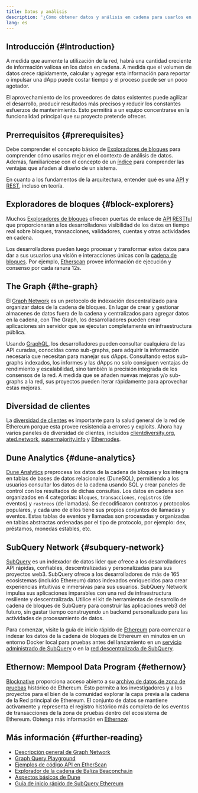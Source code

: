 ```yaml
---
title: Datos y análisis
description: '¿Cómo obtener datos y análisis en cadena para usarlos en tus dapps?'
lang: es
---
```


## Introducción {#Introduction}

A medida que aumente la utilización de la red, habrá una cantidad creciente de información valiosa en los datos en cadena. A medida que el volumen de datos crece rápidamente, calcular y agregar esta información para reportar o impulsar una dApp puede costar tiempo y el proceso puede ser un poco agotador.

El aprovechamiento de los proveedores de datos existentes puede agilizar el desarrollo, producir resultados más precisos y reducir los constantes esfuerzos de mantenimiento. Esto permitirá a un equipo concentrarse en la funcionalidad principal que su proyecto pretende ofrecer.

## Prerrequisitos {#prerequisites}

Debe comprender el concepto básico de [Exploradores de bloques](/developers/docs/data-and-analytics/block-explorers/) para comprender cómo usarlos mejor en el contexto de análisis de datos. Además, familiarícese con el concepto de un [índice](/glossary/#index) para comprender las ventajas que añaden al diseño de un sistema.

En cuanto a los fundamentos de la arquitectura, entender qué es una [API](https://www.wikipedia.org/wiki/API) y [REST](https://www.wikipedia.org/wiki/Representational_state_transfer), incluso en teoría.

## Exploradores de bloques {#block-explorers}

Muchos [Exploradores de bloques](/developers/docs/data-and-analytics/block-explorers/) ofrecen puertas de enlace de [API](https://www.wikipedia.org/wiki/API) [RESTful](https://www.wikipedia.org/wiki/Representational_state_transfer) que proporcionarán a los desarrolladores visibilidad de los datos en tiempo real sobre bloques, transacciones, validadores, cuentas y otras actividades en cadena.

Los desarrolladores pueden luego procesar y transformar estos datos para dar a sus usuarios una visión e interacciones únicas con la [cadena de bloques](/glossary/#blockchain). Por ejemplo, [Etherscan](https://etherscan.io) provee información de ejecución y consenso por cada ranura 12s.

## The Graph {#the-graph}

El [Graph Network](https://thegraph.com/) es un protocolo de indexación descentralizado para organizar datos de la cadena de bloques. En lugar de crear y gestionar almacenes de datos fuera de la cadena y centralizados para agregar datos en la cadena, con The Graph, los desarrolladores pueden crear aplicaciones sin servidor que se ejecutan completamente en infraestructura pública.

Usando [GraphQL](https://graphql.org/), los desarrolladores pueden consultar cualquiera de las API curadas, conocidas como sub-graphs, para adquirir la información necesaria que necesitan para manejar sus dApps. Consultando estos sub-graphs indexados, los informes y las dApps no solo consiguen ventajas de rendimiento y escalabilidad, sino también la precisión integrada de los consensos de la red. A medida que se añaden nuevas mejoras y/o sub-graphs a la red, sus proyectos pueden iterar rápidamente para aprovechar estas mejoras.

## Diversidad de clientes

La [diversidad de clientes](/developers/docs/nodes-and-clients/client-diversity/) es importante para la salud general de la red de Ethereum porque esta provee resistencia a errores y exploits. Ahora hay varios paneles de diversidad de clientes, incluidos [clientdiversity.org](https://clientdiversity.org/), [ated.network](https://www.rated.network), [supermajority.info](https://supermajority.info//) y [Ethernodes](https://ethernodes.org/).

## Dune Analytics {#dune-analytics}

[Dune Analytics](https://dune.com/) preprocesa los datos de la cadena de bloques y los integra en tablas de bases de datos relacionales (DuneSQL), permitiendo a los usuarios consultar los datos de la cadena usando SQL y crear paneles de control con los resultados de dichas consultas. Los datos en cadena son organizados en 4 categorías: `bloques`, `transacciones`, `registros` (de eventos) y `rastreos` (de llamadas). Se decodificaron contratos y protocolos populares, y cada uno de ellos tiene sus propios conjuntos de llamadas y eventos. Estas tablas de eventos y llamadas son procesadas y organizadas en tablas abstractas ordenadas por el tipo de protocolo, por ejemplo: dex, préstamos, monedas estables, etc.

## SubQuery Network {#subquery-network}

[SubQuery](https://subquery.network/) es un indexador de datos líder que ofrece a los desarrolladores API rápidas, confiables, descentralizadas y personalizadas para sus proyectos web3. SubQuery ofrece a los desarrolladores de más de 165 ecosistemas (incluido Ethereum) datos indexados enriquecidos para crear experiencias intuitivas e inmersivas para sus usuarios. SubQuery Network impulsa sus aplicaciones imparables con una red de infraestructura resiliente y descentralizada. Utilice el kit de herramientas de desarrollo de cadena de bloques de SubQuery para construir las aplicaciones web3 del futuro, sin gastar tiempo construyendo un backend personalizado para las actividades de procesamiento de datos.

Para comenzar, visite la guía de inicio rápido de [Ethereum](https://academy.subquery.network/quickstart/quickstart_chains/ethereum-gravatar.html) para comenzar a indexar los datos de la cadena de bloques de Ethereum en minutos en un entorno Docker local para pruebas antes del lanzamiento en un [servicio administrado de SubQuery](https://managedservice.subquery.network/) o en la [red descentralizada de SubQuery](https://app.subquery.network/dashboard).

## Ethernow: Mempool Data Program {#ethernow}
[Blocknative](https://www.blocknative.com/) proporciona acceso abierto a su [archivo de datos de zona de pruebas](https://www.ethernow.xyz/mempool-data-archive) histórico de Ethereum. Esto permite a los investigadores y a los proyectos para el bien de la comunidad explorar la capa previa a la cadena de la Red principal de Ethereum. El conjunto de datos se mantiene activamente y representa el registro histórico más completo de los eventos de transacciones de la zona de pruebas dentro del ecosistema de Ethereum. Obtenga más información en [Ethernow](https://www.ethernow.xyz/).

## Más información {#further-reading}

- [Descripción general de Graph Network](https://thegraph.com/docs/en/about/network/)
- [Graph Query Playground](https://thegraph.com/explorer/subgraph/graphprotocol/graph-network-mainnet?version=current)
- [Ejemplos de código API en EtherScan](https://etherscan.io/apis#contracts)
- [Explorador de la cadena de Baliza Beaconcha.in](https://beaconcha.in)
- [Aspectos básicos de Dune](https://docs.dune.com/#dune-basics)
- [Guía de inicio rápido de SubQuery Ethereum](https://academy.subquery.network/indexer/quickstart/quickstart_chains/ethereum-gravatar.html)
